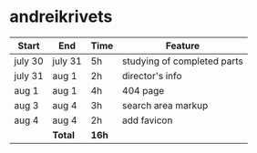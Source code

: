 # andreikrivets

| Start | End   | Time | Feature |
| ----- | ----- | ---- | ------- |
|july 30|july 31|  5h  | studying of completed parts |
|july 31|aug 1  |  2h  | director's info |
|aug 1  |aug 1  |  4h  | 404 page |
|aug 3  |aug 4  |  3h  | search area markup |
|aug 4  |aug 4  |  2h  | add favicon |
|       | **Total** |  **16h** |     |
